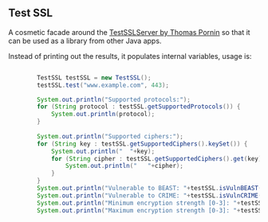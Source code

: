Test SSL
--------

A cosmetic facade around the [TestSSLServer by Thomas Pornin](http://www.bolet.org/TestSSLServer/) so that it can be used as a library from other Java apps.

Instead of printing out the results, it populates internal variables, usage is:
```Java

        TestSSL testSSL = new TestSSL();
        testSSL.test("www.example.com", 443);

        System.out.println("Supported protocols:");
        for (String protocol : testSSL.getSupportedProtocols()) {
            System.out.println(protocol);
        }
        
        System.out.println("Supported ciphers:");
        for (String key : testSSL.getSupportedCiphers().keySet()) {
            System.out.println("  "+key);
            for (String cipher : testSSL.getSupportedCiphers().get(key)) {
                System.out.println("   "+cipher);
            }
        }
        System.out.println("Vulnerable to BEAST: "+testSSL.isVulnBEAST());
        System.out.println("Vulnerable to CRIME: "+testSSL.isVulnCRIME());
        System.out.println("Minimum encryption strength [0-3]: "+testSSL.getMinEncryptionStrength());
        System.out.println("Maximum encryption strength [0-3]: "+testSSL.getMaxEncryptionStrength());

```
  
